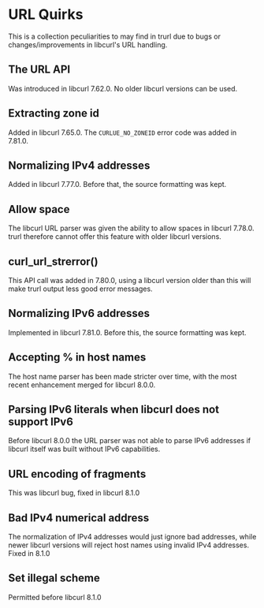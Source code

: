 # URL Quirks

This is a collection peculiarities to may find in trurl due to bugs or
changes/improvements in libcurl's URL handling.

## The URL API

Was introduced in libcurl 7.62.0. No older libcurl versions can be used.

## Extracting zone id

Added in libcurl 7.65.0. The `CURLUE_NO_ZONEID` error code was added in
7.81.0.

## Normalizing IPv4 addresses

Added in libcurl 7.77.0. Before that, the source formatting was kept.

## Allow space

The libcurl URL parser was given the ability to allow spaces in libcurl
7.78.0. trurl therefore cannot offer this feature with older libcurl versions.

## curl_url_strerror()

This API call was added in 7.80.0, using a libcurl version older than this
will make trurl output less good error messages.

## Normalizing IPv6 addresses

Implemented in libcurl 7.81.0. Before this, the source formatting was kept.

## Accepting % in host names

The host name parser has been made stricter over time, with the most recent
enhancement merged for libcurl 8.0.0.

## Parsing IPv6 literals when libcurl does not support IPv6

Before libcurl 8.0.0 the URL parser was not able to parse IPv6 addresses if
libcurl itself was built without IPv6 capabilities.

## URL encoding of fragments

This was libcurl bug, fixed in libcurl 8.1.0

## Bad IPv4 numerical address

The normalization of IPv4 addresses would just ignore bad addresses, while
newer libcurl versions will reject host names using invalid IPv4 addresses.
Fixed in 8.1.0

## Set illegal scheme

Permitted before libcurl 8.1.0
